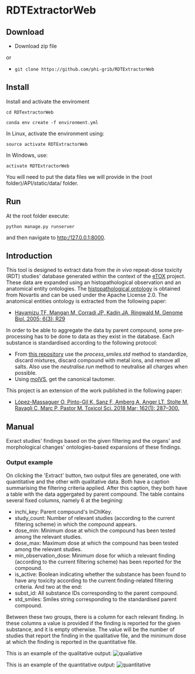 # RDTExtractorWeb

## Download

- Download zip file 

or 

- `git clone https://github.com/phi-grib/RDTExtractorWeb`


## Install

Install and activate the enviroment

`cd RDTextractorWeb`

`conda env create -f environment.yml`

In Linux, activate the environment using:

`source activate RDTExtractorWeb`

In Windows, use:

`activate RDTExtractorWeb`

You will need to put the data files we will provide in the (root folder)/API/static/data/ folder.

## Run
At the root folder execute:

`python manage.py runserver`

and then navigate to <http:/127.0.0.1:8000>.

## Introduction
This tool is designed to extract data from the _in vivo_ repeat-dose toxicity (RDT) studies' database generated within the context of the [eTOX](http://www.etoxproject.eu/) project. These data are expanded using an histopathological observation and an anatomical entity ontologies. The [histopathological ontology](https://github.com/Novartis/hpath/blob/master/LICENSE.txt) is obtained from Novartis and can be used under the Apache License 2.0. The anatomical entities ontology is extracted from the following paper:
- [Hayamizu TF, Mangan M, Corradi JP, Kadin JA, Ringwald M. Genome Biol. 2005; 6(3): R29](https://www.ncbi.nlm.nih.gov/pmc/articles/PMC1088948/)

In order to be able to aggregate the data by parent compound, some pre-processing has to be done to data as they exist in the database. Each substance is standardised according to the following protocol:
- From [this repository](https://github.com/bet-gregori/standardiser) use the _process_smiles.std_ method to standardize, discard mixtures, discard compound with metal ions, and remove all salts. Also use the _neutralise.run_ method to neutralise all charges when possible.
- Using [molVS](https://molvs.readthedocs.io/en/latest/guide/intro.html), get the canonical tautomer.

This project is an extension of the work published in the following paper:
- [López-Massaguer O, Pinto-Gil K, Sanz F, Amberg A, Anger LT, Stolte M, Ravagli C, Marc P, Pastor M. Toxicol Sci. 2018 Mar; 162(1): 287–300.](https://www.ncbi.nlm.nih.gov/pmc/articles/PMC5837688/)

## Manual
Exract studies' findings based on the given filtering and the organs' and
morphological changes' ontologies-based expansions of these findings.

### Output example
On clicking the 'Extract' button, two output files are generated, one with quantitative and the other with qualitative data. Both have a caption summarising the filtering criteria applied. After this caption, they both have a table with the data aggergated by parent compound. The table contains several fixed columns, namely 6 at the begining:
- inchi_key: Parent compound's InChIKey.
- study_count: Number of relevant studies (according to the current filtering scheme) in which the compound appears.
- dose_min: Minimum dose at which the compound has been tested among the relevant studies.
- dose_max: Maximum dose at which the compound has been tested among the relevant studies.
- min_observation_dose: Minimum dose for which a relevant finding (according to the current filtering scheme) has been reported for the compound.
- is_active: Boolean indicating whether the substance has been found to have any toxicity according to the current finding-related filtering criteria.
And two at the end:
- subst_id: All substance IDs corresponding to the parent compound.
- std_smiles: Smiles string corresponding to the standardised parent compound.

Between these two groups, there is a column for each relevant finding. In these columns a value is provided if the finding is reported for the given substance, and it is empty otherwise. The value will be the number of studies that report the finding in the qualitative file, and the minimum dose at which the finding is reported in the quantitative file.

This is an example of the qualitative output: 
![qualiative](https://raw.githubusercontent.com/phi-grib/DjangoAPI/master/img/qual.JPG)

This is an example of the quantitative output: 
![quantitative](https://raw.githubusercontent.com/phi-grib/DjangoAPI/master/img/quant.JPG)

